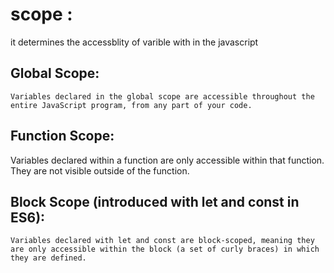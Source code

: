 # scope :

it determines the accessblity of varible with in the javascript

## Global Scope:

    Variables declared in the global scope are accessible throughout the entire JavaScript program, from any part of your code.

## Function Scope:

Variables declared within a function are only accessible within that function. They are not visible outside of the function.

## Block Scope (introduced with let and const in ES6):

    Variables declared with let and const are block-scoped, meaning they are only accessible within the block (a set of curly braces) in which they are defined.
